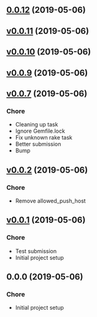 
<a name="0.0.12"></a>
## [0.0.12](https://github.com/asartalo/sugod/compare/v0.0.11...0.0.12) (2019-05-06)


<a name="v0.0.11"></a>
## [v0.0.11](https://github.com/asartalo/sugod/compare/v0.0.10...v0.0.11) (2019-05-06)


<a name="v0.0.10"></a>
## [v0.0.10](https://github.com/asartalo/sugod/compare/v0.0.9...v0.0.10) (2019-05-06)


<a name="v0.0.9"></a>
## [v0.0.9](https://github.com/asartalo/sugod/compare/v0.0.7...v0.0.9) (2019-05-06)


<a name="v0.0.7"></a>
## [v0.0.7](https://github.com/asartalo/sugod/compare/v0.0.2...v0.0.7) (2019-05-06)

### Chore

* Cleaning up task
* Ignore Gemfile.lock
* Fix unknown rake task
* Better submission
* Bump


<a name="v0.0.2"></a>
## [v0.0.2](https://github.com/asartalo/sugod/compare/v0.0.1...v0.0.2) (2019-05-06)

### Chore

* Remove allowed_push_host


<a name="v0.0.1"></a>
## [v0.0.1](https://github.com/asartalo/sugod/compare/0.0.0...v0.0.1) (2019-05-06)

### Chore

* Test submission
* Initial project setup


<a name="0.0.0"></a>
## 0.0.0 (2019-05-06)

### Chore

* Initial project setup


